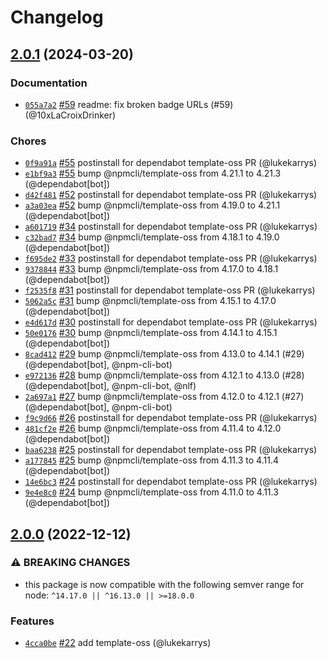# Changelog

## [2.0.1](https://github.com/npm/npm-user-validate/compare/v2.0.0...v2.0.1) (2024-03-20)

### Documentation

* [`055a7a2`](https://github.com/npm/npm-user-validate/commit/055a7a281da879f8ce30bf81b546ef540c962e32) [#59](https://github.com/npm/npm-user-validate/pull/59) readme: fix broken badge URLs (#59) (@10xLaCroixDrinker)

### Chores

* [`0f9a91a`](https://github.com/npm/npm-user-validate/commit/0f9a91a5c4b241c0607792de344b21faba51f5c3) [#55](https://github.com/npm/npm-user-validate/pull/55) postinstall for dependabot template-oss PR (@lukekarrys)
* [`e1bf9a3`](https://github.com/npm/npm-user-validate/commit/e1bf9a3e43763d5364b3f2d1bd6f4676dac88102) [#55](https://github.com/npm/npm-user-validate/pull/55) bump @npmcli/template-oss from 4.21.1 to 4.21.3 (@dependabot[bot])
* [`d42f481`](https://github.com/npm/npm-user-validate/commit/d42f481f91f2bb54176396b98923761e85919ccb) [#52](https://github.com/npm/npm-user-validate/pull/52) postinstall for dependabot template-oss PR (@lukekarrys)
* [`a3a03ea`](https://github.com/npm/npm-user-validate/commit/a3a03ea1fe6af92dab97e157696d9196efda2c90) [#52](https://github.com/npm/npm-user-validate/pull/52) bump @npmcli/template-oss from 4.19.0 to 4.21.1 (@dependabot[bot])
* [`a601719`](https://github.com/npm/npm-user-validate/commit/a6017199d9205097cd5480aa91eaaedaf0350766) [#34](https://github.com/npm/npm-user-validate/pull/34) postinstall for dependabot template-oss PR (@lukekarrys)
* [`c32bad7`](https://github.com/npm/npm-user-validate/commit/c32bad7ae944d7903cd27b9b7097f724280a0180) [#34](https://github.com/npm/npm-user-validate/pull/34) bump @npmcli/template-oss from 4.18.1 to 4.19.0 (@dependabot[bot])
* [`f695de2`](https://github.com/npm/npm-user-validate/commit/f695de2449464045f2d980c1342c08466132a99a) [#33](https://github.com/npm/npm-user-validate/pull/33) postinstall for dependabot template-oss PR (@lukekarrys)
* [`9378844`](https://github.com/npm/npm-user-validate/commit/93788449d742365d727b224eac00c0755ddff872) [#33](https://github.com/npm/npm-user-validate/pull/33) bump @npmcli/template-oss from 4.17.0 to 4.18.1 (@dependabot[bot])
* [`f2535f8`](https://github.com/npm/npm-user-validate/commit/f2535f817f74eb635bf1ea14db592f722769a041) [#31](https://github.com/npm/npm-user-validate/pull/31) postinstall for dependabot template-oss PR (@lukekarrys)
* [`5062a5c`](https://github.com/npm/npm-user-validate/commit/5062a5cd495eae9fe430473f085a0894111eb678) [#31](https://github.com/npm/npm-user-validate/pull/31) bump @npmcli/template-oss from 4.15.1 to 4.17.0 (@dependabot[bot])
* [`e4d617d`](https://github.com/npm/npm-user-validate/commit/e4d617db692d5b05a2207840869891bab0c98de7) [#30](https://github.com/npm/npm-user-validate/pull/30) postinstall for dependabot template-oss PR (@lukekarrys)
* [`50e0176`](https://github.com/npm/npm-user-validate/commit/50e0176e335231528fafac6bd967313e69497c8b) [#30](https://github.com/npm/npm-user-validate/pull/30) bump @npmcli/template-oss from 4.14.1 to 4.15.1 (@dependabot[bot])
* [`8cad412`](https://github.com/npm/npm-user-validate/commit/8cad4123362f6840bd8722e06e0cc5b95ca67bf2) [#29](https://github.com/npm/npm-user-validate/pull/29) bump @npmcli/template-oss from 4.13.0 to 4.14.1 (#29) (@dependabot[bot], @npm-cli-bot)
* [`e972136`](https://github.com/npm/npm-user-validate/commit/e972136a181d91fd531ce5fa32f7402ef51c334c) [#28](https://github.com/npm/npm-user-validate/pull/28) bump @npmcli/template-oss from 4.12.1 to 4.13.0 (#28) (@dependabot[bot], @npm-cli-bot, @nlf)
* [`2a697a1`](https://github.com/npm/npm-user-validate/commit/2a697a1a3012c9c25fc8302dde24d6353d70b5f0) [#27](https://github.com/npm/npm-user-validate/pull/27) bump @npmcli/template-oss from 4.12.0 to 4.12.1 (#27) (@dependabot[bot], @npm-cli-bot)
* [`f9c9d66`](https://github.com/npm/npm-user-validate/commit/f9c9d6637b4ef1c97dc4283f02468700eb00b312) [#26](https://github.com/npm/npm-user-validate/pull/26) postinstall for dependabot template-oss PR (@lukekarrys)
* [`481cf2e`](https://github.com/npm/npm-user-validate/commit/481cf2e7dd92231b8b124562a7918655591a25dc) [#26](https://github.com/npm/npm-user-validate/pull/26) bump @npmcli/template-oss from 4.11.4 to 4.12.0 (@dependabot[bot])
* [`baa6238`](https://github.com/npm/npm-user-validate/commit/baa623868185fbf9ccffe3d00ca9d7b0c384a442) [#25](https://github.com/npm/npm-user-validate/pull/25) postinstall for dependabot template-oss PR (@lukekarrys)
* [`a177845`](https://github.com/npm/npm-user-validate/commit/a1778450cf77f38adb6272fdd645b8bf0b8184c1) [#25](https://github.com/npm/npm-user-validate/pull/25) bump @npmcli/template-oss from 4.11.3 to 4.11.4 (@dependabot[bot])
* [`14e6bc3`](https://github.com/npm/npm-user-validate/commit/14e6bc39652913d6eb9c5df7b2620fe2a8cc4b57) [#24](https://github.com/npm/npm-user-validate/pull/24) postinstall for dependabot template-oss PR (@lukekarrys)
* [`9e4e8c0`](https://github.com/npm/npm-user-validate/commit/9e4e8c0d9026e9d123fce8229c2040b8c6f65ffc) [#24](https://github.com/npm/npm-user-validate/pull/24) bump @npmcli/template-oss from 4.11.0 to 4.11.3 (@dependabot[bot])

## [2.0.0](https://github.com/npm/npm-user-validate/compare/v1.0.1...v2.0.0) (2022-12-12)

### ⚠️ BREAKING CHANGES

* this package is now compatible with the following semver range for node: `^14.17.0 || ^16.13.0 || >=18.0.0`

### Features

* [`4cca0be`](https://github.com/npm/npm-user-validate/commit/4cca0be1d3c101f309a3128303d218b1b58c4596) [#22](https://github.com/npm/npm-user-validate/pull/22) add template-oss (@lukekarrys)
